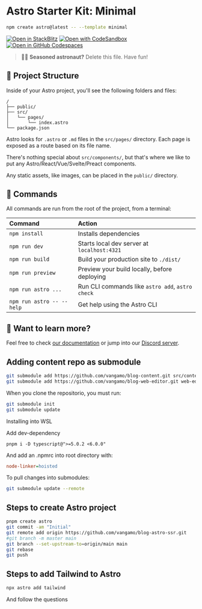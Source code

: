 # Astro Starter Kit: Minimal

```sh
npm create astro@latest -- --template minimal
```

[![Open in StackBlitz](https://developer.stackblitz.com/img/open_in_stackblitz.svg)](https://stackblitz.com/github/withastro/astro/tree/latest/examples/minimal)
[![Open with CodeSandbox](https://assets.codesandbox.io/github/button-edit-lime.svg)](https://codesandbox.io/p/sandbox/github/withastro/astro/tree/latest/examples/minimal)
[![Open in GitHub Codespaces](https://github.com/codespaces/badge.svg)](https://codespaces.new/withastro/astro?devcontainer_path=.devcontainer/minimal/devcontainer.json)

> 🧑‍🚀 **Seasoned astronaut?** Delete this file. Have fun!

## 🚀 Project Structure

Inside of your Astro project, you'll see the following folders and files:

```text
/
├── public/
├── src/
│   └── pages/
│       └── index.astro
└── package.json
```

Astro looks for `.astro` or `.md` files in the `src/pages/` directory. Each page is exposed as a route based on its file name.

There's nothing special about `src/components/`, but that's where we like to put any Astro/React/Vue/Svelte/Preact components.

Any static assets, like images, can be placed in the `public/` directory.

## 🧞 Commands

All commands are run from the root of the project, from a terminal:

| Command                   | Action                                           |
| :------------------------ | :----------------------------------------------- |
| `npm install`             | Installs dependencies                            |
| `npm run dev`             | Starts local dev server at `localhost:4321`      |
| `npm run build`           | Build your production site to `./dist/`          |
| `npm run preview`         | Preview your build locally, before deploying     |
| `npm run astro ...`       | Run CLI commands like `astro add`, `astro check` |
| `npm run astro -- --help` | Get help using the Astro CLI                     |

## 👀 Want to learn more?

Feel free to check [our documentation](https://docs.astro.build) or jump into our [Discord server](https://astro.build/chat).

## Adding content repo as submodule

```bash
git submodule add https://github.com/vangamo/blog-content.git src/content
git submodule add https://github.com/vangamo/blog-web-editor.git web-editor
```

When you clone the repositorio, you must run:

```bash
git submodule init
git submodule update
```

Installing into WSL

Add dev-dependency
```
pnpm i -D typescript@">=5.0.2 <6.0.0"
```

And add an .npmrc into root directory with:

```ini
node-linker=hoisted
```


To pull changes into submodules:

```bash
git submodule update --remote
```

## Steps to create Astro project

```bash
pnpm create astro
git commit -am "Initial"
git remote add origin https://github.com/vangamo/blog-astro-ssr.git
#git branch -m master main
git branch --set-upstream-to=origin/main main
git rebase
git push
```

## Steps to add Tailwind to Astro

```bash
npx astro add tailwind
```

And follow the questions
